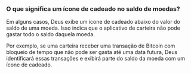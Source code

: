 ### O que significa um ícone de cadeado no saldo de moedas?

Em alguns casos, Deus exibe um ícone de cadeado abaixo do valor do saldo de uma moeda. Isso indica que o aplicativo de carteira não pode gastar todo o saldo daquela moeda.

Por exemplo, se uma carteira receber uma transação de Bitcoin com bloqueio de tempo que não pode ser gasta até uma data futura, Deus identificará essas transações e exibirá parte do saldo da moeda com um ícone de cadeado.